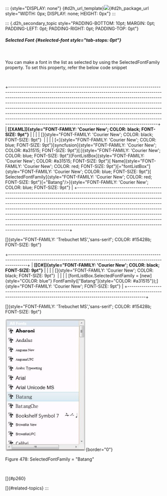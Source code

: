 ::: {style="DISPLAY: none"}
[](ms-xhelp:///?Id=d2h_url_template){#d2h_url_template}![](!package_url!){#d2h_package_url style="WIDTH: 0px; DISPLAY: none; HEIGHT: 0px"}
:::

::: {.d2h_secondary_topic style="PADDING-BOTTOM: 10pt; MARGIN: 0pt; PADDING-LEFT: 0pt; PADDING-RIGHT: 0pt; PADDING-TOP: 0pt"}
##### Selected Font {#selected-font style="tab-stops: 0pt"}

 

You can make a font in the list as selected by using the SelectedFontFamily property. To set this property, refer the below code snippet

 

+--------------------------------------------------------------------------------------------------------------------------------------------------------------------------------------------------------------------------------------------------------------------------------------------------------------------------------------------------------------------------------------------------------------------------------------------------------------------------------------------------------------------------------------------------------------------------------------------------------------------------------------------+
| **[\[XAML\]]{style="FONT-FAMILY: 'Courier New'; COLOR: black; FONT-SIZE: 9pt"}**                                                                                                                                                                                                                                                                                                                                                                                                                                                                                                                                                           |
|                                                                                                                                                                                                                                                                                                                                                                                                                                                                                                                                                                                                                                            |
| []{style="FONT-FAMILY: 'Courier New'; COLOR: black; FONT-SIZE: 9pt"}                                                                                                                                                                                                                                                                                                                                                                                                                                                                                                                                                                       |
|                                                                                                                                                                                                                                                                                                                                                                                                                                                                                                                                                                                                                                            |
| [\<]{style="FONT-FAMILY: 'Courier New'; COLOR: blue; FONT-SIZE: 9pt"}[syncfusion]{style="FONT-FAMILY: 'Courier New'; COLOR: #a31515; FONT-SIZE: 9pt"}[:]{style="FONT-FAMILY: 'Courier New'; COLOR: blue; FONT-SIZE: 9pt"}[FontListBox]{style="FONT-FAMILY: 'Courier New'; COLOR: #a31515; FONT-SIZE: 9pt"}[ Name]{style="FONT-FAMILY: 'Courier New'; COLOR: red; FONT-SIZE: 9pt"}[=\"fontListBox\"]{style="FONT-FAMILY: 'Courier New'; COLOR: blue; FONT-SIZE: 9pt"}[ SelectedFontFamily]{style="FONT-FAMILY: 'Courier New'; COLOR: red; FONT-SIZE: 9pt"}[=\"Batang\"/\>]{style="FONT-FAMILY: 'Courier New'; COLOR: blue; FONT-SIZE: 9pt"} |
+--------------------------------------------------------------------------------------------------------------------------------------------------------------------------------------------------------------------------------------------------------------------------------------------------------------------------------------------------------------------------------------------------------------------------------------------------------------------------------------------------------------------------------------------------------------------------------------------------------------------------------------------+

[]{style="FONT-FAMILY: 'Trebuchet MS','sans-serif'; COLOR: #15428b; FONT-SIZE: 9pt"} 

+---------------------------------------------------------------------------------------------------------------------------------------------------------------------+
| **[\[C#\]]{style="FONT-FAMILY: 'Courier New'; COLOR: black; FONT-SIZE: 9pt"}**                                                                                      |
|                                                                                                                                                                     |
| []{style="FONT-FAMILY: 'Courier New'; COLOR: black; FONT-SIZE: 9pt"}                                                                                                |
|                                                                                                                                                                     |
| [fontListBox.SelectedFontFamily = [new]{style="COLOR: blue"} FontFamily([\"Batang\"]{style="COLOR: #a31515"});]{style="FONT-FAMILY: 'Courier New'; FONT-SIZE: 9pt"} |
+---------------------------------------------------------------------------------------------------------------------------------------------------------------------+

[]{style="FONT-FAMILY: 'Trebuchet MS','sans-serif'; COLOR: #15428b; FONT-SIZE: 9pt"} 

![](ImagesExt/image30_437.jpg){border="0"}

Figure 478: SelectedFontFamily = \"Batang\"

 

[]{#p260} 

[]{#related-topics}
:::
